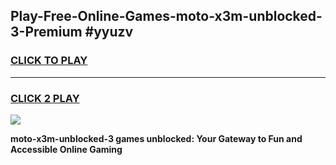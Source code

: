 
## Play-Free-Online-Games-moto-x3m-unblocked-3-Premium #yyuzv
<h3>
<a href="https://premium.freeplayer.one?title=moto-x3m-unblocked-3&ref=8M">CLICK TO PLAY</a></h3>
<hr>

<h3>
<a href="https://premium.freeplayer.one?title=moto-x3m-unblocked-3&ref=8M">CLICK 2 PLAY</a>
  
</h3>

<a href="https://premium.freeplayer.one?title=moto-x3m-unblocked-3&ref=8M"><img src="https://clearcache.store/games.png"></a>


**moto-x3m-unblocked-3 games unblocked: Your Gateway to Fun and Accessible Online Gaming**
